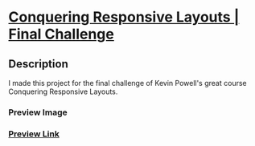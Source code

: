 # [Conquering Responsive Layouts | Final Challenge](https://courses.kevinpowell.co/view/courses/conquering-responsive-layouts/278049-day-21-you-ve-done-it/1000390-final-challenge-design-specs)

## Description

I made this project for the final challenge of Kevin Powell's great course Conquering Responsive Layouts.

### Preview Image

### [Preview Link]()
